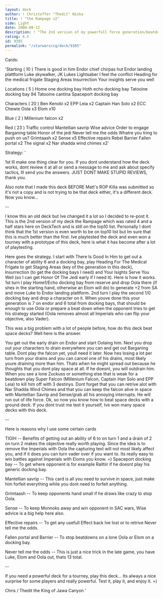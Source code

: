 ```yaml
---
layout: deck
author: ! Christoffer "Thedit" Niska
title: ! "the Rampage v2"
side: Light
date: 2000-08-12
description: ! "The 2nd version of my powerfull force generation/beatdown/manipulation TIGIH deck."
rating: 4.5
id: 9385
permalink: "/starwarsccg/deck/9385"
---
```

Cards: 

'Starting  ( 10 )
There is good in him
Endor chief chirpas hut
Endor landing plattform
Luke skywalker, JK
Lukes Lightsaber
I feel the conflict
Heading for the medical frigate
Staging Areas
Insurrection
Your insights serve you well

Locations  ( 5 )
Home one docking bay
Hoth echo docking bay
Tatooine docking bay 94
Tatooine cantina
Spaceport docking bay

Characters  ( 20 )
Ben Kenobi  x2
EPP Leia  x2
Captain Han Solo  x2
ECC Chewie
Oola  x3
Elom  x10

Blue  ( 2 )
Millenium falcon  x2

Red  ( 23 )
Traffic control
Mantellian savrip
Wise advice
Order to engage
Barganing table
Honor of the jedi
Never tell me the odds
Whatre you tring to push on us?
Grimtaash  x2
Sense  x5
Effective repairs
Rebel Barrier
Fallen portal  x2
The signal  x2
Nar shadda wind chimes	x2'

Strategy: '

1st Ill make one thing clear for you. If you dont understand how the deck works, dont review it at all or send a message to me and ask about specify tactics, Ill send you the answers. JUST DONT MAKE STUPID REVIEWS, thank you.

Also note that I made this deck BEFORE Matt's ROP Killa was submitted so it's not a copy and is not trying to be that deck either, it's a different deck. Now you know...

--

I know this an old deck but Ive changed it a lot so I decided to re-post it. This is the 2nd version of my deck the Rampage which was rated 4 and a half stars here on DeckTech and is still on the top10 list. Personally I dont think that the 1st version is even worth to be on top10 list but Im sure that this is much better than the first. Ive playtested the deck and even won a tourney with a prototype of this deck, here is what it has become after a lot of playtesting.

Here goes the strategy. I start with There Is Good In Him to get out a character of ability 6 and a docking bay, play Heading For The Medical Frigate to get Staging Areas (key of the generation in this deck), Insurrection (to get the docking bays I need) and Your Isights Serve You Well (so I can get Honor Of The Jedi early if I need it). Here is how it works. 1st turn I play Home1/Echo docking bay from reserve and drop Oola there (if shes in the starting hand, otherwise an Elom will do) to generate +2 from SA and move Luke to Endor landing plattform. 2nd turn I play the second 1/0 docking bay and drop a character on it. When youve done this your generation is 7 on endor and 6 total from docking bays, that should be enough to use Oola or prepare a beat down when the opponent tries to get his strategy started (Oola removes almost all Imperials who can flip your objective, also Vader).

This was a big problem with a lot of people before, how do this deck beat space decks? Well here is the answer.

You get out the early drain on Endor and start Oolaing him. Next you drop out your characters to drain everywhere you can and get out Barganing table. Dont play the falcon yet, youll need it later. Now hes losing a lot per turn from your drains and you can cancel one of his drains, most likely youre draining more than him. Thats when he might spread out because he thoughts that you dont play space at all. If he doesnt, you will outdrain him. When you see a lone Zuckuss or something else that is weak for a beatdown play Super Falcon (Millenium Falcon, Captain Han Solo and EPP Leia) to kill him off with 3 destinys. Dont forget that you can retrive alot with Nar Shadda Wind Chimes and that you can keep the falcon alive in space with Mantellian Savrip and Sense/grab all his annoying interrupts. He will run out of life force. Ok, so now you know how to beat space decks with a ground deck. If you dont trust me test it yourself, Ive won many space decks with this deck.

--

Here is reasons why I use some certain cards 

TIGIH -- Benefits of getting out an ability of 6 to on turn 1 and a drain of 2 on turn 2 makes the objective really worth playing. Since the idea is to remove the Imperials with Oola the capturing text will not most likely affect you, and if it does you can turn vader over if you want to. Its really easy to win battles against Imperials with Eloms you know. =)
Spaceport docking bay -- To get where opponent is for example Ralltiir if he doesnt play his generic docking bay.

Mantellian savrip -- This card is all you need to survive in space, just make him forfeit everything while you dont need to forfeit anything.

Grimtaash -- To keep opponents hand small if he draws like crazy to stop Oola.

Sense -- To keep Monnoks away and win opponent in SAC wars, Wise advice is a big help here also.

Effective repairs -- To get any usefull Effect back Ive lost or to retrive Never tell me the odds.

Fallen portal and Barrier -- To stop beatdowns on a lone Oola or Elom on a docking bay.

Never tell me the odds -- This is just a nice trick in the late game, you have Luke, Elom and Oola out, thats 13 total.

--

If you need a powerful deck for a tourney, play this deck... Its always a nice surprise for some players and really powerful. Test it, play it, and enjoy it. =)

Chris / Thedit the King of Jawa Canyon
'
